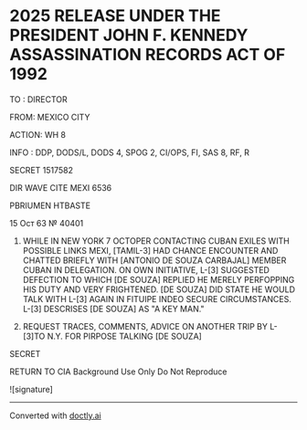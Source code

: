 # 2025 RELEASE UNDER THE PRESIDENT JOHN F. KENNEDY ASSASSINATION RECORDS ACT OF 1992

TO : DIRECTOR

FROM: MEXICO CITY

ACTION: WH 8

INFO : DDP, DODS/L, DODS 4, SPOG 2, CI/OPS, FI, SAS 8, RF, R

SECRET 1517582

DIR WAVE CITE MEXI 6536

PBRIUMEN HTBASTE

15 Ост 63 № 40401

1.  WHILE IN NEW YORK 7 OCTOPER CONTACTING CUBAN EXILES WITH POSSIBLE LINKS MEXI, [TAMIL-3] HAD CHANCE ENCOUNTER AND CHATTED BRIEFLY WITH [ANTONIO DE SOUZA CARBAJAL] MEMBER CUBAN IN DELEGATION. ON OWN INITIATIVE, L-[3] SUGGESTED DEFECTION TO WHICH [DE SOUZA] REPLIED HE MERELY PERFOPPING HIS DUTY AND VERY FRIGHTENED. [DE SOUZA] DID STATE HE WOULD TALK WITH L-[3] AGAIN IN FITUIPE INDEO SECURE CIRCUMSTANCES. L-[3] DESCRISES [DE SOUZA] AS "A KEY MAN."

2.  REQUEST TRACES, COMMENTS, ADVICE ON ANOTHER TRIP BY L-[3]TO N.Y. FOR PIRPOSE TALKING [DE SOUZA]

SECRET

RETURN TO CIA Background Use Only Do Not Reproduce

![signature]


---
Converted with [doctly.ai](https://doctly.ai)